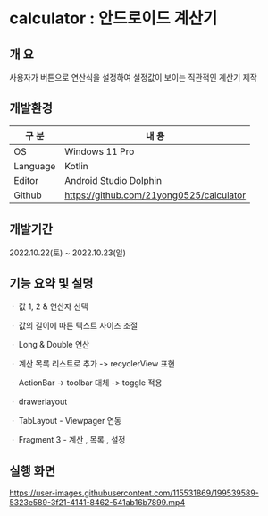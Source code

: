 # calculator : 안드로이드 계산기

## 개 요
사용자가 버튼으로 연산식을 설정하여 설정값이 보이는 직관적인 계산기 제작

## 개발환경

| 구 분 | 내 용 |
| --- | --- |
| OS | Windows 11 Pro |
| Language | Kotlin |
| Editor | Android Studio Dolphin |
| Github | https://github.com/21yong0525/calculator |

## 개발기간

2022.10.22(토) ~ 2022.10.23(일)

## 기능 요약 및 설명

ㆍ 값 1, 2 & 연산자 선택

ㆍ 값의 길이에 따른 텍스트 사이즈 조절

ㆍ Long & Double 연산

ㆍ 계산 목록 리스트로 추가 -> recyclerView 표현

ㆍ ActionBar -> toolbar 대체 -> toggle 적용

ㆍ drawerlayout

ㆍ TabLayout - Viewpager 연동

ㆍ Fragment 3 - 계산 , 목록 , 설정

## 실행 화면

https://user-images.githubusercontent.com/115531869/199539589-5323e589-3f21-4141-8462-541ab16b7899.mp4

